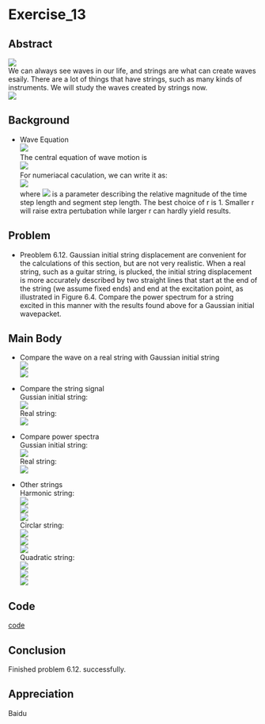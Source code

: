# Exercise_13

## Abstract
![](http://img0.ph.126.net/IK1-5yG4ygmYRlrgbRVEfA==/6631581237632739429.jpg)<br>
We can always see waves in our life, and strings are what can create waves esaily. There are a lot of things that have strings, such as many kinds of instruments. We will study the waves created by strings now.<br>
![](http://img2.ph.126.net/QrNNHIrqkVu1M3N2cs-2Zw==/6631612023958317893.jpg)<br>

## Background
* Wave Equation<br>
![](http://img1.ph.126.net/TQPN2NjfpufnQ52ltlSyoQ==/6631776950702487601.jpg)<br>
The central equation of wave motion is<br>
![](http://img2.ph.126.net/8rcQhQnLrYYb8AG1jVQFig==/6631851717490069547.png)<br>
For numeriacal caculation, we can write it as:<br>
![](http://img1.ph.126.net/BWTlUyjUzF36uNO6wZ3dlA==/6631802239469924389.png)<br>
where ![](http://img2.ph.126.net/cIy2OCT2VORWfb2vaWvvyQ==/6631586735190885740.png) is a parameter describing the relative magnitude of the time step length and segment step length. The best choice of r is 1. Smaller r will raise extra pertubation while larger r can hardly yield results.<br>

## Problem
* Preoblem 6.12. Gaussian initial string displacement are convenient for the calculations of this section, but are not very realistic. When a real string, such as a guitar string, is plucked, the initial string displacement is more accurately described by two straight lines that start at the end of the string (we assume fixed ends) and end at the excitation point, as illustrated in Figure 6.4. Compare the power spectrum for a string excited in this manner with the results found above for a Gaussian initial wavepacket.

## Main Body
* Compare the wave on a real string with Gaussian initial string<br>
![](http://img1.ph.126.net/mNIaTAGe1aJsc5XMrPLPdA==/6631795642400158186.gif)<br>
![](http://img2.ph.126.net/AwihHs-YvkFAO1Kw-DDkfQ==/6632087012978419397.gif)<br>

* Compare the string signal<br>
Gussian initial string:<br>
![](http://img2.ph.126.net/kU6YeTCJ6LEeKMItc4g8sw==/6631763756562949907.png)<br>
Real string:<br>
![](http://img1.ph.126.net/c8pSiUrtHzcKROeZVaqleQ==/6631518565469958202.png)<br>

* Compare power spectra<br>
Gussian initial string:<br>
![](http://img1.ph.126.net/fLTo3jDvzkTonmpQrkb2NQ==/6631602128353668514.png)<br>
Real string:<br>
![](http://img2.ph.126.net/fuafz9ltWbV_w7f7HqhmSg==/6631904494048205084.png)<br>

* Other strings<br>
Harmonic string:<br>
![](http://img1.ph.126.net/ahMTW-H5TKsJze37JUjdyg==/6631530660097867873.gif)<br>
![](http://img1.ph.126.net/BBD7bs39SqqyHTzPPyZYYQ==/6631929782815641220.png)<br>
![](http://img2.ph.126.net/TXX51vDaygVtXBAg7BCpcQ==/6631705482446693108.png)<br>
Circlar string: <br>
![](http://img2.ph.126.net/KcqCtukDFNkWKhDo327Ncw==/6632105704676090540.gif)<br>
![](http://img2.ph.126.net/CD8UQdTMEsEH0aS0RF4f3Q==/6631550451307159400.png)<br>
![](http://img0.ph.126.net/ThTys0RXLfvBPyBDGF4QnQ==/6631751661935050311.png)<br>
Quadratic string:<br>
![](http://img0.ph.126.net/7pYhK8GDI9H8iVs6Tw_trw==/6631890200397048018.gif)<br>
![](http://img1.ph.126.net/1jgGlYT4Qv3YSrS0iPKqfg==/6631935280373780080.png)<br>
![](http://img1.ph.126.net/wNdEaThvlsuRj8hyjoPfpg==/6631929782815641217.png)<br>

## Code
[code](https://github.com/Lyu-Wei/computational_physics_N2014301020069/blob/master/Exercise_13/Exercise_13%2B%2B.py)

## Conclusion
Finished problem 6.12. successfully.

## Appreciation
Baidu
